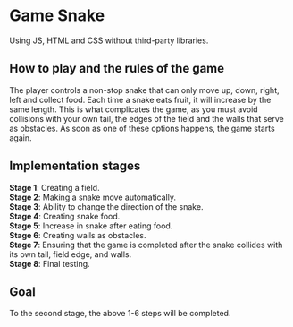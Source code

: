 # Game Snake
Using JS, HTML and CSS without third-party libraries.
## How to play and the rules of the game
The player controls a non-stop snake that can only move up, down, right, left and collect food. Each time a snake eats fruit, it will increase by the same length. This is what complicates the game, as you must avoid collisions with your own tail, the edges of the field and the walls that serve as obstacles. As soon as one of these options happens, the game starts again.
## Implementation stages
**Stage 1**: Creating a field.  <br />
**Stage 2**: Making a snake move automatically. <br />
**Stage 3**: Ability to change the direction of the snake. <br />
**Stage 4**: Creating snake food. <br />
**Stage 5**: Increase in snake after eating food. <br />
**Stage 6**: Creating walls as obstacles. <br />
**Stage 7**: Ensuring that the game is completed after the snake collides with its own tail, field edge, and walls. <br />
**Stage 8**: Final testing. <br />
## Goal
To the second stage, the above 1-6 steps will be completed.
